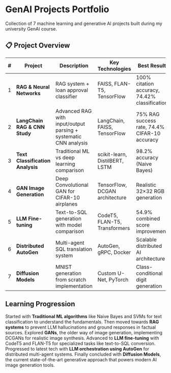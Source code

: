 # GenAI Projects Portfolio

Collection of 7 machine learning and generative AI projects built during my university GenAI course.

## 📋 Project Overview

| # | Project | Description | Key Technologies | Best Result | Repository |
|---|---------|-------------|------------------|-------------|------------|
| 1 | **RAG & Neural Networks** | RAG system + loan approval classifier | FAISS, FLAN-T5, TensorFlow | 100% citation accuracy, 74.42% classification | [Link](https://github.com/yourusername/rag-neural-network) |
| 2 | **LangChain RAG & CNN Study** | Advanced RAG with input/output parsing + systematic CNN analysis | LangChain, FAISS, TensorFlow | 75% RAG success rate, 74.4% CIFAR-10 accuracy | [Link](https://github.com/nairashwin9297/GenAI_NLP_Document_Classification) |
| 3 | **Text Classification Analysis** | Traditional ML vs deep learning comparison | scikit-learn, DistilBERT, LSTM | 98.2% accuracy (Naive Bayes) | [Link](https://github.com/nairashwin9297/GenAI_NLP_Document_Classification) |
| 4 | **GAN Image Generation** | Deep Convolutional GAN for CIFAR-10 airplanes | TensorFlow, DCGAN architecture | Realistic 32×32 RGB generation | [Link](https://github.com/nairashwin9297/GenAI_GAN) |
| 5 | **LLM Fine-tuning** | Text-to-SQL generation with model comparison | CodeT5, FLAN-T5, Transformers | 54.9% combined score improvement | [Link](https://github.com/nairashwin9297/GenAI_LLM_FineTuning) |
| 6 | **Distributed AutoGen** | Multi-agent SQL translation system | AutoGen, gRPC, Docker | Scalable distributed AI architecture | [Link](https://github.com/nairashwin9297/GenAI_Agentic-AI) |
| 7 | **Diffusion Models** | MNIST generation from scratch implementation | Custom U-Net, PyTorch | Class-conditional digit generation | [Link](https://github.com/nairashwin9297/GenAI_Diffusion-Model) |

## Learning Progression

Started with **Traditional ML algorithms** like Naive Bayes and SVMs for text classification to understand the fundamentals. Then moved towards **RAG systems** to prevent LLM hallucinations and ground responses in factual sources. Explored **GANs**, the older way of image generation, implementing DCGANs for realistic image synthesis. Advanced to **LLM fine-tuning** with CodeT5 and FLAN-T5 for specialized tasks like text-to-SQL conversion. Progressed to latest tech with **LLM orchestration using AutoGen** for distributed multi-agent systems. Finally concluded with **Diffusion Models**, the current state-of-the-art generative approach that powers modern AI image generation tools.
